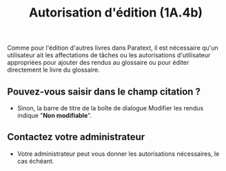 ﻿---
title: Autorisation d'édition (1A.4b)
---
Comme pour l'édition d'autres livres dans Paratext, il est nécessaire qu'un utilisateur ait les affectations de tâches ou les autorisations d'utilisateur appropriées pour ajouter des rendus au glossaire ou pour éditer directement le livre du glossaire.

## Pouvez-vous saisir dans le champ citation ?

-   Sinon, la barre de titre de la boîte de dialogue Modifier les rendus indique "**Non modifiable**".

## Contactez votre administrateur

-   Votre administrateur peut vous donner les autorisations nécessaires, le cas échéant.


